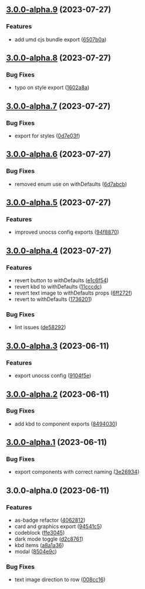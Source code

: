 

## [3.0.0-alpha.9](https://github.com/alvarosabu/ui/compare/3.0.0-alpha.8...3.0.0-alpha.9) (2023-07-27)


### Features

* add umd cjs bundle export ([6507b0a](https://github.com/alvarosabu/ui/commit/6507b0ae627c0e0832e4e9fda714f6ae409f5c78))

## [3.0.0-alpha.8](https://github.com/alvarosabu/ui/compare/3.0.0-alpha.7...3.0.0-alpha.8) (2023-07-27)


### Bug Fixes

* typo on style export ([1602a8a](https://github.com/alvarosabu/ui/commit/1602a8a336af9182894ec5c4c43255d72681350f))

## [3.0.0-alpha.7](https://github.com/alvarosabu/ui/compare/3.0.0-alpha.6...3.0.0-alpha.7) (2023-07-27)


### Bug Fixes

* export for styles ([0d7e03f](https://github.com/alvarosabu/ui/commit/0d7e03fccecff4563d01800c34daf2d50d53feae))

## [3.0.0-alpha.6](https://github.com/alvarosabu/ui/compare/3.0.0-alpha.5...3.0.0-alpha.6) (2023-07-27)


### Bug Fixes

* removed enum use on withDefaults ([6d7abcb](https://github.com/alvarosabu/ui/commit/6d7abcb5af358959eb748570a49d77026834c56b))

## [3.0.0-alpha.5](https://github.com/alvarosabu/ui/compare/3.0.0-alpha.4...3.0.0-alpha.5) (2023-07-27)


### Features

* improved unocss config exports ([94f8870](https://github.com/alvarosabu/ui/commit/94f88707d1d79d2d05249ce1218dc1368b2a2cb6))

## [3.0.0-alpha.4](https://github.com/alvarosabu/ui/compare/3.0.0-alpha.3...3.0.0-alpha.4) (2023-07-27)


### Features

* revert button to withDefaults ([e1c6f54](https://github.com/alvarosabu/ui/commit/e1c6f54633250e46922e744a63a6aa80863c1d66))
* revert kbd to withDefaults ([11cccdc](https://github.com/alvarosabu/ui/commit/11cccdc48b55e575a462d3cbf89e3179a8f69101))
* revert text image to withDefaults props ([6ff272f](https://github.com/alvarosabu/ui/commit/6ff272f8c04f3c18cd58c68f6c2a669091467047))
* revert to withDefaults ([1736201](https://github.com/alvarosabu/ui/commit/17362017f552483956596478c5b5ebdf79844f76))


### Bug Fixes

* lint issues ([de58292](https://github.com/alvarosabu/ui/commit/de58292d4d0e9a7c287518d021736b5007c98be0))

## [3.0.0-alpha.3](https://github.com/alvarosabu/ui/compare/3.0.0-alpha.2...3.0.0-alpha.3) (2023-06-11)


### Features

* export unocss config ([9104f5e](https://github.com/alvarosabu/ui/commit/9104f5e3c754369cc58c6dfc7fe7960042249186))

## [3.0.0-alpha.2](https://github.com/alvarosabu/ui/compare/3.0.0-alpha.1...3.0.0-alpha.2) (2023-06-11)


### Bug Fixes

* add kbd to component exports ([8494030](https://github.com/alvarosabu/ui/commit/849403053c05f7a05a9c8e82009d7542c3bb4230))

## [3.0.0-alpha.1](https://github.com/alvarosabu/ui/compare/3.0.0-alpha.0...3.0.0-alpha.1) (2023-06-11)


### Bug Fixes

* export components with correct naming ([3e26934](https://github.com/alvarosabu/ui/commit/3e26934a5b34a8305ab2bf544fa360ab8b278ad3))

## 3.0.0-alpha.0 (2023-06-11)


### Features

* as-badge refactor ([4062812](https://github.com/alvarosabu/ui/commit/40628124ef23d3af7e578c5f3847a6812cb68e3d))
* card and graphics export ([94541c5](https://github.com/alvarosabu/ui/commit/94541c54e93cc96eaf622e868c8d3a0c04f9e4e3))
* codeblock ([ffe3045](https://github.com/alvarosabu/ui/commit/ffe3045a26b45eaaa1ab9de0520a71281acd45fd))
* dark mode toggle ([d2c8761](https://github.com/alvarosabu/ui/commit/d2c8761d89a200a61cc21845aa517163dd447153))
* kbd items ([a8a1a36](https://github.com/alvarosabu/ui/commit/a8a1a36a06624c73ed31f99699015191487c0093))
* modal ([8504e9c](https://github.com/alvarosabu/ui/commit/8504e9c2fab1ff5a718c7d822adaccd986bfc2cd))


### Bug Fixes

* text image direction to row ([008cc16](https://github.com/alvarosabu/ui/commit/008cc16d54b084893052bae18500f119f8bc4bf3))